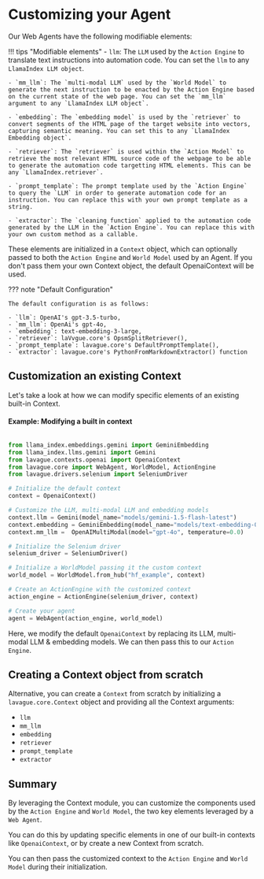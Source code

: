 # Customizing your Agent

Our Web Agents have the following modifiable elements:

!!! tips "Modifiable elements"
    - `llm`: The `LLM` used by the `Action Engine` to translate text instructions into automation code. You can set the `llm` to any `LlamaIndex LLM object`.

    - `mm_llm`: The `multi-modal LLM` used by the `World Model` to generate the next instruction to be enacted by the Action Engine based on the current state of the web page. You can set the `mm_llm` argument to any `LlamaIndex LLM object`.

    - `embedding`: The `embedding model` is used by the `retriever` to convert segments of the HTML page of the target website into vectors, capturing semantic meaning. You can set this to any `LlamaIndex Embedding object`. 

    - `retriever`: The `retriever` is used within the `Action Model` to retrieve the most relevant HTML source code of the webpage to be able to generate the automation code targetting HTML elements. This can be any `LlamaIndex.retriever`.

    - `prompt_template`: The prompt template used by the `Action Engine` to query the `LLM` in order to generate automation code for an instruction. You can replace this with your own prompt template as a string.

    - `extractor`: The `cleaning function` applied to the automation code generated by the LLM in the `Action Engine`. You can replace this with your own custom method as a callable.

These elements are initialized in a `Context` object, which can optionally passed to both the `Action Engine` and `World Model` used by an Agent. If you don't pass them your own Context object, the default OpenaiContext will be used.

??? note "Default Configuration"

    The default configuration is as follows:

    - `llm`: OpenAI's gpt-3.5-turbo,
    - `mm_llm`: OpenAi's gpt-4o,
    - `embedding`: text-embedding-3-large,
    - `retriever`: laVvgue.core's OpsmSplitRetriever(),
    - `prompt_template`: lavague.core's DefaultPromptTemplate(),
    - `extractor`: lavague.core's PythonFromMarkdownExtractor() function

## Customization an existing Context

Let's take a look at how we can modify specific elements of an existing built-in Context.

#### Example: Modifying a built in context

```python

from llama_index.embeddings.gemini import GeminiEmbedding
from llama_index.llms.gemini import Gemini
from lavague.contexts.openai import OpenaiContext
from lavague.core import WebAgent, WorldModel, ActionEngine
from lavague.drivers.selenium import SeleniumDriver

# Initialize the default context
context = OpenaiContext()

# Customize the LLM, multi-modal LLM and embedding models
context.llm = Gemini(model_name="models/gemini-1.5-flash-latest")
context.embedding = GeminiEmbedding(model_name="models/text-embedding-004")
context.mm_llm =  OpenAIMultiModal(model="gpt-4o", temperature=0.0)

# Initialize the Selenium driver
selenium_driver = SeleniumDriver()

# Initialize a WorldModel passing it the custom context
world_model = WorldModel.from_hub("hf_example", context)

# Create an ActionEngine with the customized context
action_engine = ActionEngine(selenium_driver, context)

# Create your agent
agent = WebAgent(action_engine, world_model)
```

Here, we modify the default `OpenaiContext` by replacing its LLM, multi-modal LLM & embedding models. We can then pass this to our `Action Engine`.

## Creating a Context object from scratch

Alternative, you can create a `Context` from scratch by initializing a `lavague.core.Context` object and providing all the Context arguments: 

- `llm`
- `mm_llm`
- `embedding`
- `retriever`
- `prompt_template`
- `extractor`

## Summary

By leveraging the Context module, you can customize the components used by the `Action Engine` and `World Model`, the two key elements leveraged by a `Web Agent`.

You can do this by updating specific elements in one of our built-in contexts like `OpenaiContext`, or by create a new Context from scratch.

You can then pass the customized context to the `Action Engine` and `World Model` during their initialization.